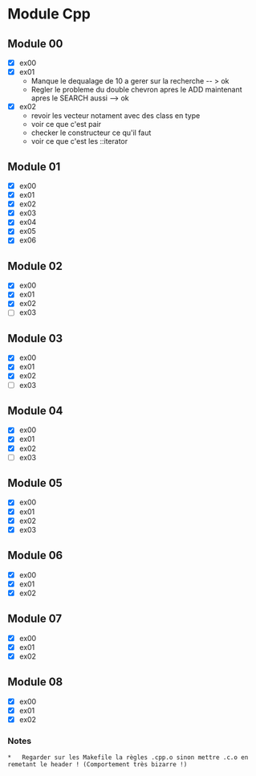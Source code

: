 # Module Cpp

## Module 00
- [x] ex00
- [x] ex01
   * Manque le dequalage de 10 a gerer sur la recherche -- > ok
   * Regler le probleme du double chevron apres le ADD maintenant apres le SEARCH aussi --> ok
- [x] ex02
    * revoir les vecteur notament avec des class en type
    * voir ce que c'est pair
    * checker le constructeur ce qu'il faut
    * voir ce que c'est les ::iterator

## Module 01
- [x] ex00
- [x] ex01
- [x] ex02
- [x] ex03
- [x] ex04
- [x] ex05
- [x] ex06

## Module 02
- [x] ex00
- [x] ex01
- [x] ex02
- [ ] ex03

## Module 03
- [x] ex00
- [x] ex01
- [x] ex02
- [ ] ex03

## Module 04
- [x] ex00
- [X] ex01
- [X] ex02
- [ ] ex03

## Module 05
- [x] ex00
- [x] ex01
- [x] ex02
- [x] ex03

## Module 06
- [x] ex00
- [x] ex01
- [x] ex02

## Module 07
- [x] ex00
- [x] ex01
- [x] ex02

## Module 08
- [x] ex00
- [x] ex01
- [x] ex02

### Notes
	*	Regarder sur les Makefile la règles .cpp.o sinon mettre .c.o en remetant le header ! (Comportement très bizarre !)
